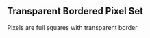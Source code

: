 Transparent Bordered Pixel Set
-----------------------

Pixels are full squares with transparent border
